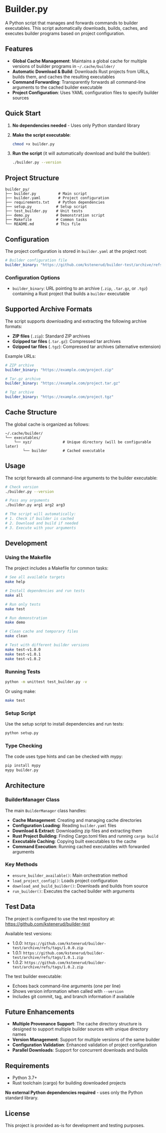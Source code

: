 # Builder.py

A Python script that manages and forwards commands to builder executables. This script automatically downloads, builds, caches, and executes builder programs based on project configuration.

## Features

- **Global Cache Management**: Maintains a global cache for multiple versions of builder programs in `~/.cache/builder/`
- **Automatic Download & Build**: Downloads Rust projects from URLs, builds them, and caches the resulting executables
- **Command Forwarding**: Transparently forwards all command-line arguments to the cached builder executable
- **Project Configuration**: Uses YAML configuration files to specify builder sources

## Quick Start

1. **No dependencies needed** - Uses only Python standard library

2. **Make the script executable**:
   ```bash
   chmod +x builder.py
   ```

3. **Run the script** (it will automatically download and build the builder):
   ```bash
   ./builder.py --version
   ```

## Project Structure

```
builder_py/
├── builder.py          # Main script
├── builder.yaml        # Project configuration
├── requirements.txt    # Python dependencies
├── setup.py           # Setup script
├── test_builder.py    # Unit tests
├── demo.py            # Demonstration script
├── Makefile           # Common tasks
└── README.md          # This file
```

## Configuration

The project configuration is stored in `builder.yaml` at the project root:

```yaml
# Builder configuration file
builder_binary: "https://github.com/kstenerud/builder-test/archive/refs/tags/1.0.2.zip"
```

### Configuration Options

- `builder_binary`: URL pointing to an archive (`.zip`, `.tar.gz`, or `.tgz`) containing a Rust project that builds a `builder` executable

## Supported Archive Formats

The script supports downloading and extracting the following archive formats:

- **ZIP files** (`.zip`): Standard ZIP archives
- **Gzipped tar files** (`.tar.gz`): Compressed tar archives
- **Gzipped tar files** (`.tgz`): Compressed tar archives (alternative extension)

Example URLs:
```yaml
# ZIP archive
builder_binary: "https://example.com/project.zip"

# Tar.gz archive
builder_binary: "https://example.com/project.tar.gz"

# Tgz archive
builder_binary: "https://example.com/project.tgz"
```

## Cache Structure

The global cache is organized as follows:

```
~/.cache/builder/
└── executables/
    └── xyz/              # Unique directory (will be configurable later)
        └── builder       # Cached executable
```

## Usage

The script forwards all command-line arguments to the builder executable:

```bash
# Check version
./builder.py --version

# Pass any arguments
./builder.py arg1 arg2 arg3

# The script will automatically:
# 1. Check if builder is cached
# 2. Download and build if needed
# 3. Execute with your arguments
```

## Development

### Using the Makefile

The project includes a Makefile for common tasks:

```bash
# See all available targets
make help

# Install dependencies and run tests
make all

# Run only tests
make test

# Run demonstration
make demo

# Clean cache and temporary files
make clean

# Test with different builder versions
make test-v1.0.0
make test-v1.0.1
make test-v1.0.2
```

### Running Tests

```bash
python -m unittest test_builder.py -v
```

Or using make:

```bash
make test
```

### Setup Script

Use the setup script to install dependencies and run tests:

```bash
python setup.py
```

### Type Checking

The code uses type hints and can be checked with mypy:

```bash
pip install mypy
mypy builder.py
```

## Architecture

### BuilderManager Class

The main `BuilderManager` class handles:

- **Cache Management**: Creating and managing cache directories
- **Configuration Loading**: Reading `builder.yaml` files
- **Download & Extract**: Downloading zip files and extracting them
- **Rust Project Building**: Finding Cargo.toml files and running `cargo build`
- **Executable Caching**: Copying built executables to the cache
- **Command Execution**: Running cached executables with forwarded arguments

### Key Methods

- `ensure_builder_available()`: Main orchestration method
- `load_project_config()`: Loads project configuration
- `download_and_build_builder()`: Downloads and builds from source
- `run_builder()`: Executes the cached builder with arguments

## Test Data

The project is configured to use the test repository at:
https://github.com/kstenerud/builder-test

Available test versions:
- 1.0.0: `https://github.com/kstenerud/builder-test/archive/refs/tags/1.0.0.zip`
- 1.0.1: `https://github.com/kstenerud/builder-test/archive/refs/tags/1.0.1.zip`
- 1.0.2: `https://github.com/kstenerud/builder-test/archive/refs/tags/1.0.2.zip`

The test builder executable:
- Echoes back command-line arguments (one per line)
- Shows version information when called with `--version`
- Includes git commit, tag, and branch information if available

## Future Enhancements

- **Multiple Provenance Support**: The cache directory structure is designed to support multiple builder sources with unique directory names
- **Version Management**: Support for multiple versions of the same builder
- **Configuration Validation**: Enhanced validation of project configuration
- **Parallel Downloads**: Support for concurrent downloads and builds

## Requirements

- Python 3.7+
- Rust toolchain (cargo) for building downloaded projects

**No external Python dependencies required** - uses only the Python standard library.

## License

This project is provided as-is for development and testing purposes.